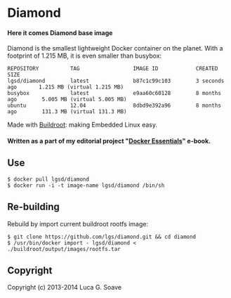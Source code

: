 Diamond
=======


#### Here it comes Diamond base image 

Diamond is the smallest lightweight Docker container on the planet. With a footprint of 1.215 MB, it is even smaller than busybox:

    REPOSITORY          TAG                 IMAGE ID            CREATED             SIZE
    lgsd/diamond        latest              b87c1c99c103        3 seconds ago       1.215 MB (virtual 1.215 MB)
    busybox             latest              e9aa60c60128        8 months ago        5.005 MB (virtual 5.005 MB)
    ubuntu              12.04               8dbd9e392a96        8 months ago        131.3 MB (virtual 131.3 MB)

Made with [Buildroot](http://buildroot.uclibc.org/): making Embedded Linux easy.
#### Written as a part of my editorial project "[Docker Essentials](https://leanpub.com/docker_essentials)" e-book.  

## Use 

    $ docker pull lgsd/diamond
    $ docker run -i -t image-name lgsd/diamond /bin/sh

## Re-building

Rebuild by import current buildroot rootfs image:

    $ git clone https://github.com/lgs/diamond.git && cd diamond
    $ /usr/bin/docker import - lgsd/diamond < ./buildroot/output/images/rootfs.tar

## Copyright

Copyright (c) 2013-2014 Luca G. Soave
